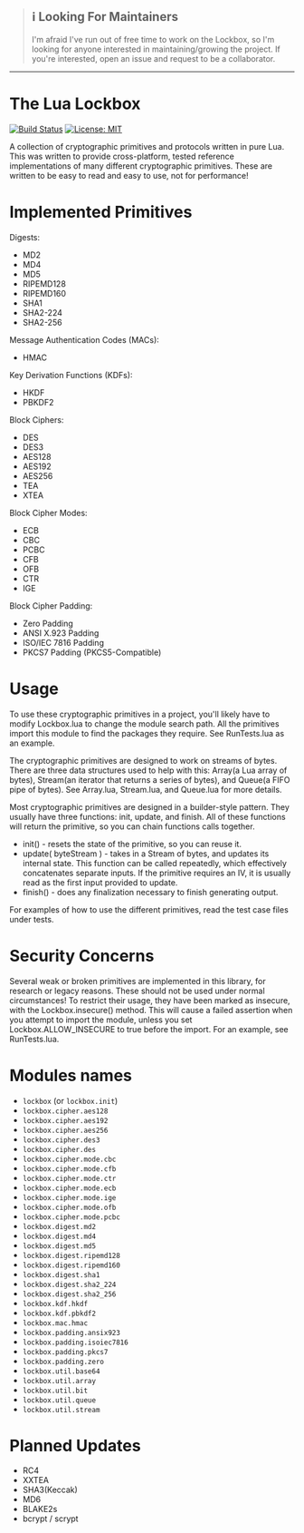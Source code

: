 >## :information_source: Looking For Maintainers
>
>I'm afraid I've run out of free time to work on the Lockbox, so I'm looking for anyone interested in maintaining/growing the project.  If you're interested, open an issue and request to be a collaborator.
---
# The Lua Lockbox
[![Build Status](https://travis-ci.com/somesocks/lua-lockbox.svg)](https://travis-ci.com/somesocks/lua-lockbox) [![License: MIT](https://img.shields.io/badge/License-MIT-yellow.svg)](https://opensource.org/licenses/MIT)

A collection of cryptographic primitives and protocols written in pure Lua.  This was written to provide cross-platform, tested reference implementations of many different cryptographic primitives.  These are written to be easy to read and easy to use, not for performance!

# Implemented Primitives

Digests:
* MD2
* MD4
* MD5
* RIPEMD128
* RIPEMD160
* SHA1
* SHA2-224
* SHA2-256

Message Authentication Codes (MACs):
* HMAC

Key Derivation Functions (KDFs):
* HKDF
* PBKDF2

Block Ciphers:
* DES
* DES3
* AES128
* AES192
* AES256
* TEA
* XTEA

Block Cipher Modes:
* ECB
* CBC
* PCBC
* CFB
* OFB
* CTR
* IGE

Block Cipher Padding:
* Zero Padding
* ANSI X.923 Padding
* ISO/IEC 7816 Padding
* PKCS7 Padding (PKCS5-Compatible)

# Usage
To use these cryptographic primitives in a project, you'll likely have to modify Lockbox.lua to change the module search path.  All the primitives import this module to find the packages they require.  See RunTests.lua as an example.

The cryptographic primitives are designed to work on streams of bytes.  There are three data structures used to help with this:  Array(a Lua array of bytes), Stream(an iterator that returns a series of bytes), and Queue(a FIFO pipe of bytes).  See Array.lua, Stream.lua, and Queue.lua for more details.

Most cryptographic primitives are designed in a builder-style pattern.  They usually have three functions: init, update, and finish.  All of these functions will return the primitive, so you can chain functions calls together.

* init() - resets the state of the primitive, so you can reuse it.
* update( byteStream ) - takes in a Stream of bytes, and updates its internal state.  This function can be called repeatedly, which effectively concatenates separate inputs.  If the primitive requires an IV, it is usually read as the first input provided to update.
* finish() - does any finalization necessary to finish generating output.

For examples of how to use the different primitives, read the test case files under tests.

# Security Concerns
Several weak or broken primitives are implemented in this library, for research or legacy reasons.  These should not be used under normal circumstances!  To restrict their usage, they have been marked as insecure, with the Lockbox.insecure() method.  This will cause a failed assertion when you attempt to import the module, unless you set Lockbox.ALLOW_INSECURE to true before the import.  For an example, see RunTests.lua.

# Modules names

 * `lockbox` (or `lockbox.init`)
 * `lockbox.cipher.aes128`
 * `lockbox.cipher.aes192`
 * `lockbox.cipher.aes256`
 * `lockbox.cipher.des3`
 * `lockbox.cipher.des`
 * `lockbox.cipher.mode.cbc`
 * `lockbox.cipher.mode.cfb`
 * `lockbox.cipher.mode.ctr`
 * `lockbox.cipher.mode.ecb`
 * `lockbox.cipher.mode.ige`
 * `lockbox.cipher.mode.ofb`
 * `lockbox.cipher.mode.pcbc`
 * `lockbox.digest.md2`
 * `lockbox.digest.md4`
 * `lockbox.digest.md5`
 * `lockbox.digest.ripemd128`
 * `lockbox.digest.ripemd160`
 * `lockbox.digest.sha1`
 * `lockbox.digest.sha2_224`
 * `lockbox.digest.sha2_256`
 * `lockbox.kdf.hkdf`
 * `lockbox.kdf.pbkdf2`
 * `lockbox.mac.hmac`
 * `lockbox.padding.ansix923`
 * `lockbox.padding.isoiec7816`
 * `lockbox.padding.pkcs7`
 * `lockbox.padding.zero`
 * `lockbox.util.base64`
 * `lockbox.util.array`
 * `lockbox.util.bit`
 * `lockbox.util.queue`
 * `lockbox.util.stream`

# Planned Updates
* RC4
* XXTEA
* SHA3(Keccak)
* MD6
* BLAKE2s
* bcrypt / scrypt

